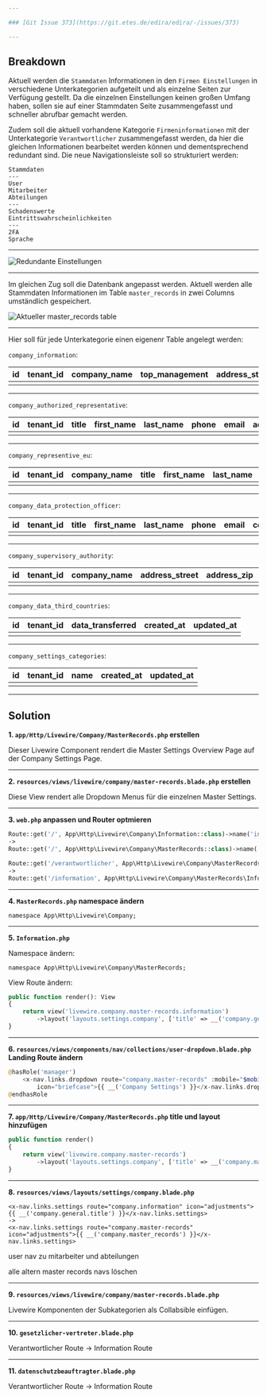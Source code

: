 ```yaml
---

### [Git Issue 373](https://git.etes.de/edira/edira/-/issues/373)

---
```


## Breakdown

Aktuell werden die `Stammdaten` Informationen in den `Firmen Einstellungen` in verschiedene Unterkategorien aufgeteilt und als einzelne Seiten zur Verfügung gestellt. Da die einzelnen Einstellungen keinen großen Umfang haben, sollen sie auf einer Stammdaten Seite zusammengefasst und schneller abrufbar gemacht werden. 

Zudem soll die aktuell vorhandene Kategorie `Firmeninformationen` mit der Unterkategorie `Verantwortlicher` zusammengefasst werden, da hier die gleichen Informationen bearbeitet werden können und dementsprechend redundant sind. Die neue Navigationsleiste soll so strukturiert werden:

```
Stammdaten
---
User
Mitarbeiter
Abteilungen
---
Schadenswerte
Eintrittswahrscheinlichkeiten
---
2FA
Sprache
```

---

![Redundante Einstellungen](../src/img/1.png)

---

Im gleichen Zug soll die Datenbank angepasst werden. Aktuell werden alle Stammdaten Informationen im Table `master_records` in zwei Columns umständlich gespeichert.


![Aktueller master_records table](../src/img/2.png)

---

Hier soll für jede Unterkategorie einen eigenenr Table angelegt werden:

`company_information`:

| id  | tenant_id | company_name | top_management | address_street | address_zip | address_town | created_at | updated_at |
| --- | --------- | ------------ | -------------- | -------------- | ----------- | ------------ | ---------- | ---------- |
|     |           |              |                |                |             |              |            |            |

---

`company_authorized_representative`:

| id  | tenant_id | title | first_name | last_name | phone | email | address_street | address_zip | address_town |  created_at | updated_at |
| --- | --------- | ----- | ---------- | --------- | ----- | ----- | -------------- | ----------- | ------------ | ----------- | ---------- |
|     |           |       |            |           |       |       |                |             |              |             |            |            

---

`company_representive_eu`:

| id  | tenant_id | company_name | title | first_name | last_name | address_street | address_zip | address_town | phone | email | created_at | updated_at |
| --- | --------- | ------------ | ----- | ---------- | --------- | -------------- | ----------- | ------------ | ----- | ----- | ---------- | ---------- |
|     |           |              |       |            |           |                |             |              |       |       |            |            |

---

`company_data_protection_officer`:

| id  | tenant_id | title | first_name | last_name | phone | email | company_name | address_street | address_zip | address_town | created_at | updated_at |
| --- | --------- | ----- | ---------- | --------- | ----- | ----- | ------------ | -------------- | ----------- | ------------ | ---------- | ---------- |
|     |           |       |            |           |       |       |              |                |             |              |            |            |

--- 

`company_supervisory_authority`:

| id  | tenant_id | company_name | address_street | address_zip | address_town | phone | email | dpo_notified | created_at | updated_at |
| --- | --------- | ------------ | -------------- | ----------- | ------------ | ----- | ----- | ----- | ---------- | ---------- | 
|     |           |              |                |             |              |       |       |       |            |            |

---

`company_data_third_countries`:

| id  | tenant_id | data_transferred | created_at | updated_at |
| --- | --------- | ---------------- | ---------- | ---------- |
|     |           |                  |            |            |

---

`company_settings_categories`:

| id  | tenant_id | name | created_at | updated_at |
| --- | --------- | ---- | ---------- | ---------- |
|     |           |      |            |            |

---

## Solution

**1. `app/Http/Livewire/Company/MasterRecords.php` erstellen**
   
Dieser Livewire Component rendert die Master Settings Overview Page auf der Company Settings Page.

---

**2. `resources/views/livewire/company/master-records.blade.php` erstellen**
   
Diese View rendert alle Dropdown Menus für die einzelnen Master Settings.

---

**3. `web.php` anpassen und Router optmieren**

```php
Route::get('/', App\Http\Livewire\Company\Information::class)->name('information');
->
Route::get('/', App\Http\Livewire\Company\MasterRecords::class)->name('master-records');
```

```php
Route::get('/verantwortlicher', App\Http\Livewire\Company\MasterRecords\Verantwortlicher::class)->name('verantwortlicher'); 
-> 
Route::get('/information', App\Http\Livewire\Company\MasterRecords\Information::class)->name('information');
```

---

**4. `MasterRecords.php` namespace ändern**

`namespace App\Http\Livewire\Company;`

---

**5. `Information.php`**
   
Namespace ändern:

`namespace App\Http\Livewire\Company\MasterRecords;`

View Route ändern:

```php
public function render(): View
{
    return view('livewire.company.master-records.information')
        ->layout('layouts.settings.company', ['title' => __('company.general.title')]);
}
```

---

**6. `resources/views/components/nav/collections/user-dropdown.blade.php` Landing Route ändern**

```php
@hasRole('manager')
    <x-nav.links.dropdown route="company.master-records" :mobile="$mobile"
        icon="briefcase">{{ __('Company Settings') }}</x-nav.links.dropdown>
@endhasRole
```

---

**7. `app/Http/Livewire/Company/MasterRecords.php` title und layout hinzufügen**

```php
public function render()
{
    return view('livewire.company.master-records')
        ->layout('layouts.settings.company', ['title' => __('company.master_records')]);
}
```

---

**8. `resources/views/layouts/settings/company.blade.php`**

```
<x-nav.links.settings route="company.information" icon="adjustments">{{ __('company.general.title') }}</x-nav.links.settings> 
->
<x-nav.links.settings route="company.master-records" icon="adjustments">{{ __('company.master_records') }}</x-nav.links.settings>
```
user nav zu mitarbeiter und abteilungen

alle altern master records navs löschen

---

**9.  `resources/views/livewire/company/master-records.blade.php`**

Livewire Komponenten der Subkategorien als Collabsible einfügen.

---

**10.   `gesetzlicher-vertreter.blade.php`**

Verantwortlicher Route -> Information Route

---

**11.   `datenschutzbeauftragter.blade.php`**

Verantwortlicher Route -> Information Route


